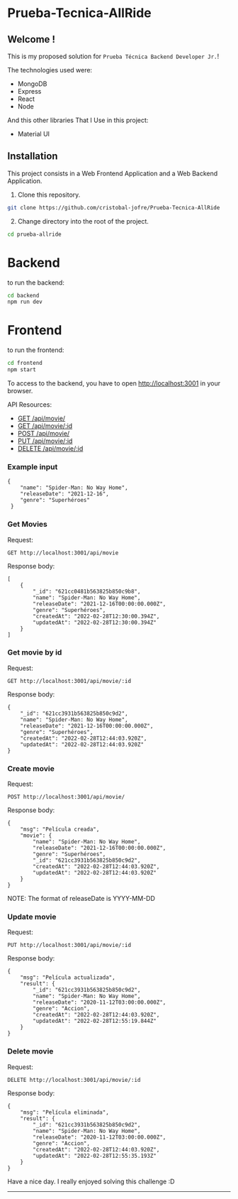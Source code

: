 # Prueba-Tecnica-AllRide

## Welcome !

This is my proposed solution for `Prueba Técnica Backend Developer Jr.`!

The technologies used were:

* MongoDB
* Express
* React
* Node

And this other libraries That I Use in this project:

* Material UI

## Installation
This project consists in a Web Frontend Application and a Web Backend Application.

1. Clone this repository.

```bash
git clone https://github.com/cristobal-jofre/Prueba-Tecnica-AllRide
```

2. Change directory into the root of the project. 

```bash
cd prueba-allride
```

# Backend

to run the backend:

```bash
cd backend
npm run dev
```

# Frontend

to run the frontend:

```bash
cd frontend
npm start
```


To access to the backend, you have to open [http://localhost:3001](http://localhost:3001) in your browser.

API Resources:
 - [GET /api/movie/](#get-movies)
 - [GET /api/movie/:id](#get-movie-by-id)
 - [POST /api/movie/](#create-movie)
 - [PUT /api/movie/:id](#update-movie)
 - [DELETE /api/movie/:id](#delete-movie)

### Example input 
```
{
    "name": "Spider-Man: No Way Home",
    "releaseDate": "2021-12-16",
    "genre": "Superhéroes"
 }
```

### Get Movies 

Request:

`GET http://localhost:3001/api/movie`

Response body:

```
[
    {
        "_id": "621cc0481b563825b850c9b8",
        "name": "Spider-Man: No Way Home",
        "releaseDate": "2021-12-16T00:00:00.000Z",
        "genre": "Superhéroes",
        "createdAt": "2022-02-28T12:30:00.394Z",
        "updatedAt": "2022-02-28T12:30:00.394Z"
    }
]
```

### Get movie by id

Request:

`GET http://localhost:3001/api/movie/:id`

Response body:

```
{
    "_id": "621cc3931b563825b850c9d2",
    "name": "Spider-Man: No Way Home",
    "releaseDate": "2021-12-16T00:00:00.000Z",
    "genre": "Superhéroes",
    "createdAt": "2022-02-28T12:44:03.920Z",
    "updatedAt": "2022-02-28T12:44:03.920Z"
}
```

### Create movie

Request:

`POST http://localhost:3001/api/movie/`

Response body:

```
{
    "msg": "Película creada",
    "movie": {
        "name": "Spider-Man: No Way Home",
        "releaseDate": "2021-12-16T00:00:00.000Z",
        "genre": "Superhéroes",
        "_id": "621cc3931b563825b850c9d2",
        "createdAt": "2022-02-28T12:44:03.920Z",
        "updatedAt": "2022-02-28T12:44:03.920Z"
    }
}
```
NOTE: The format of releaseDate is YYYY-MM-DD

### Update movie

Request:

`PUT http://localhost:3001/api/movie/:id`

Response body:

```
{
    "msg": "Película actualizada",
    "result": {
        "_id": "621cc3931b563825b850c9d2",
        "name": "Spider-Man: No Way Home",
        "releaseDate": "2020-11-12T03:00:00.000Z",
        "genre": "Accion",
        "createdAt": "2022-02-28T12:44:03.920Z",
        "updatedAt": "2022-02-28T12:55:19.844Z"
    }
}
```

### Delete movie

Request:

`DELETE http://localhost:3001/api/movie/:id`

Response body:

```
{
    "msg": "Película eliminada",
    "result": {
        "_id": "621cc3931b563825b850c9d2",
        "name": "Spider-Man: No Way Home",
        "releaseDate": "2020-11-12T03:00:00.000Z",
        "genre": "Accion",
        "createdAt": "2022-02-28T12:44:03.920Z",
        "updatedAt": "2022-02-28T12:55:35.193Z"
    }
}
```

Have a nice day. I really enjoyed solving this challenge :D
****
